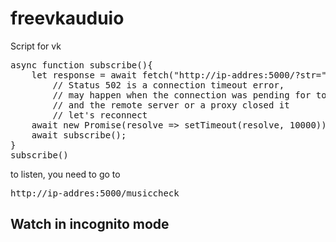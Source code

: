 # freevkauduio
<p>Script for vk</p>
<pre>
async function subscribe(){
    let response = await fetch("http://ip-addres:5000/?str="+window.btoa(unescape(encodeURIComponent(document.querySelector('.audio_page_player_title_song_title').innerText+" "+document.querySelector('.audio_page_player_title_performer').innerText))));
        // Status 502 is a connection timeout error,
        // may happen when the connection was pending for too long,
        // and the remote server or a proxy closed it
        // let's reconnect
    await new Promise(resolve => setTimeout(resolve, 10000));
    await subscribe();
}
subscribe()
</pre>

to listen, you need to go to 
<pre>http://ip-addres:5000/musiccheck</pre>
<h2>Watch in incognito mode</h2>
